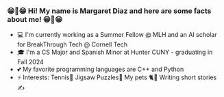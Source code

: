 ### 😁👋😁 Hi! My name is Margaret Diaz and here are some facts about me! 😁👋😁
- 💻 I'm currently working as a Summer Fellow @ MLH and an AI scholar for BreakThrough Tech @ Cornell Tech
- 🎓 I'm a CS Major and Spanish Minor at Hunter CUNY - graduating in Fall 2024
- 💕 My favorite programming languages are C++ and Python
- ⚡ Interests: Tennis🎾 Jigsaw Puzzles🧩 My pets 🐈🐶 Writing short stories ✍

<!--
**MargaretDiaz4570/MargaretDiaz4570** is a ✨ _special_ ✨ repository because its `README.md` (this file) appears on your GitHub profile.

Here are some ideas to get you started:

- 🔭 I’m currently working on ...
- 🌱 I’m currently learning ...
- 👯 I’m looking to collaborate on ...
- 🤔 I’m looking for help with ...
- 💬 Ask me about ...
- 📫 How to reach me: ...
- 😄 Pronouns: ...
- ⚡ Fun fact: ...
-->
